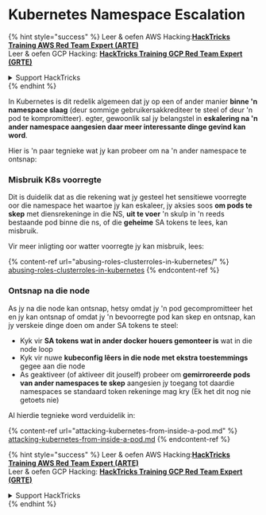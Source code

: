 # Kubernetes Namespace Escalation

{% hint style="success" %}
Leer & oefen AWS Hacking:<img src="../../.gitbook/assets/image (1).png" alt="" data-size="line">[**HackTricks Training AWS Red Team Expert (ARTE)**](https://training.hacktricks.xyz/courses/arte)<img src="../../.gitbook/assets/image (1).png" alt="" data-size="line">\
Leer & oefen GCP Hacking: <img src="../../.gitbook/assets/image (2).png" alt="" data-size="line">[**HackTricks Training GCP Red Team Expert (GRTE)**<img src="../../.gitbook/assets/image (2).png" alt="" data-size="line">](https://training.hacktricks.xyz/courses/grte)

<details>

<summary>Support HackTricks</summary>

* Kyk na die [**subskripsie planne**](https://github.com/sponsors/carlospolop)!
* **Sluit aan by die** 💬 [**Discord groep**](https://discord.gg/hRep4RUj7f) of die [**telegram groep**](https://t.me/peass) of **volg** ons op **Twitter** 🐦 [**@hacktricks\_live**](https://twitter.com/hacktricks\_live)**.**
* **Deel hacking truuks deur PRs in te dien na die** [**HackTricks**](https://github.com/carlospolop/hacktricks) en [**HackTricks Cloud**](https://github.com/carlospolop/hacktricks-cloud) github repos.

</details>
{% endhint %}

In Kubernetes is dit redelik algemeen dat jy op een of ander manier **binne 'n namespace slaag** (deur sommige gebruikersakkrediteer te steel of deur 'n pod te kompromitteer). egter, gewoonlik sal jy belangstel in **eskalering na 'n ander namespace aangesien daar meer interessante dinge gevind kan word**.

Hier is 'n paar tegnieke wat jy kan probeer om na 'n ander namespace te ontsnap:

### Misbruik K8s voorregte

Dit is duidelik dat as die rekening wat jy gesteel het sensitiewe voorregte oor die namespace het waartoe jy kan eskaleer, jy aksies soos **om pods te skep** met diensrekeninge in die NS, **uit te voer** 'n skulp in 'n reeds bestaande pod binne die ns, of die **geheime** SA tokens te lees, kan misbruik.

Vir meer inligting oor watter voorregte jy kan misbruik, lees:

{% content-ref url="abusing-roles-clusterroles-in-kubernetes/" %}
[abusing-roles-clusterroles-in-kubernetes](abusing-roles-clusterroles-in-kubernetes/)
{% endcontent-ref %}

### Ontsnap na die node

As jy na die node kan ontsnap, hetsy omdat jy 'n pod gecompromitteer het en jy kan ontsnap of omdat jy 'n bevoorregte pod kan skep en ontsnap, kan jy verskeie dinge doen om ander SA tokens te steel:

* Kyk vir **SA tokens wat in ander docker houers gemonteer is** wat in die node loop
* Kyk vir nuwe **kubeconfig lêers in die node met ekstra toestemmings** gegee aan die node
* As geaktiveer (of aktiveer dit jouself) probeer om **gemirroreerde pods van ander namespaces te skep** aangesien jy toegang tot daardie namespaces se standaard token rekeninge mag kry (Ek het dit nog nie getoets nie)

Al hierdie tegnieke word verduidelik in:

{% content-ref url="attacking-kubernetes-from-inside-a-pod.md" %}
[attacking-kubernetes-from-inside-a-pod.md](attacking-kubernetes-from-inside-a-pod.md)
{% endcontent-ref %}

{% hint style="success" %}
Leer & oefen AWS Hacking:<img src="../../.gitbook/assets/image (1).png" alt="" data-size="line">[**HackTricks Training AWS Red Team Expert (ARTE)**](https://training.hacktricks.xyz/courses/arte)<img src="../../.gitbook/assets/image (1).png" alt="" data-size="line">\
Leer & oefen GCP Hacking: <img src="../../.gitbook/assets/image (2).png" alt="" data-size="line">[**HackTricks Training GCP Red Team Expert (GRTE)**<img src="../../.gitbook/assets/image (2).png" alt="" data-size="line">](https://training.hacktricks.xyz/courses/grte)

<details>

<summary>Support HackTricks</summary>

* Kyk na die [**subskripsie planne**](https://github.com/sponsors/carlospolop)!
* **Sluit aan by die** 💬 [**Discord groep**](https://discord.gg/hRep4RUj7f) of die [**telegram groep**](https://t.me/peass) of **volg** ons op **Twitter** 🐦 [**@hacktricks\_live**](https://twitter.com/hacktricks\_live)**.**
* **Deel hacking truuks deur PRs in te dien na die** [**HackTricks**](https://github.com/carlospolop/hacktricks) en [**HackTricks Cloud**](https://github.com/carlospolop/hacktricks-cloud) github repos.

</details>
{% endhint %}
